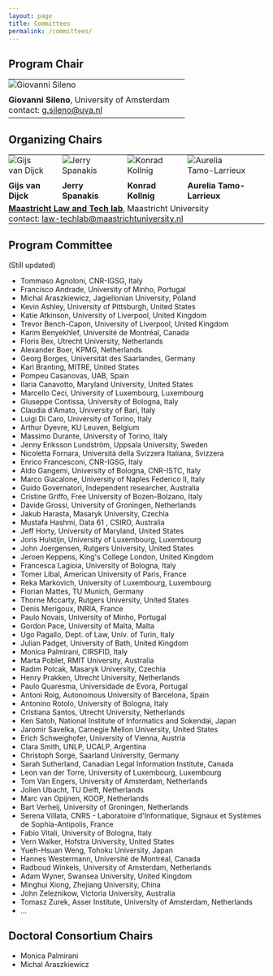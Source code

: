 ```yaml
---
layout: page
title: Committees
permalink: /committees/
---
```


## Program Chair 

<table>
<tr style="background-color: transparent;">
  <td style="border-color: transparent; padding: 0px 30px 10px 0px;">
    <img alt="Giovanni Sileno" src="https://jurix23.maastrichtlawtech.eu/assets/giovanni.jpg" style="max-height: 170px;" />
  </td>
</tr>
<tr style="background-color: transparent;">
  <td style="vertical-align: top; border-color: transparent; padding: 0px 30px 0px 0px;">
    <strong>Giovanni Sileno</strong>, University of Amsterdam 
  </td>
</tr>
<tr style="background-color: transparent;">
  <td style="border-color: transparent; padding: 0px 30px 5px 0px;">
    contact: <a href="mailto:g.sileno@uva.nl">g.sileno@uva.nl</a>
  </td>
</tr>
</table>

## Organizing Chairs 

<table>
<tr style="background-color: transparent;">
  <td style="vertical-align: bottom; border-color: transparent; padding: 0px 30px 10px 0px;"> 
    <img alt="Gijs van Dijck" src="https://jurix23.maastrichtlawtech.eu/assets/gijs.jpg" style="max-height: 170px;" /> 
  </td>
  <td style="vertical-align: bottom; border-color: transparent; padding: 0px 30px 10px 0px;">
    <img alt="Jerry Spanakis" src="https://jurix23.maastrichtlawtech.eu/assets/jerry.png" style="max-height: 170px;" /> 
  </td>
  <td style="vertical-align: bottom; border-color: transparent; padding: 0px 30px 10px 0px;"> 
    <img alt="Konrad Kollnig" src="https://jurix23.maastrichtlawtech.eu/assets/konrad.jpg" style="max-height: 170px;" /> 
  </td>
  <td style="vertical-align: bottom; border-color: transparent; padding: 0px 30px 10px 0px;"> 
    <img alt="Aurelia Tamo-Larrieux" src="https://jurix23.maastrichtlawtech.eu/assets/aurelia.jpg" style="max-height: 170px;" /> 
  </td>
</tr>
<tr style="background-color: transparent;">
  <td style="vertical-align: top; border-color: transparent; padding: 0px 30px 5px 0px;"> <strong>Gijs van Dijck</strong> </td>
  <td style="vertical-align: top; border-color: transparent; padding: 0px 30px 5px 0px;"> <strong>Jerry Spanakis</strong> </td>
  <td style="vertical-align: top; border-color: transparent; padding: 0px 30px 5px 0px;"> <strong>Konrad Kollnig</strong> </td>
  <td style="vertical-align: top; border-color: transparent; padding: 0px 30px 5px 0px;"> <strong>Aurelia Tamo-Larrieux</strong> </td>
</tr>
<tr style="background-color: transparent;">
  <td colspan="4" style="border-color: transparent; padding: 0px 30px 0px 0px;"><a href="https://www.maastrichtuniversity.nl/about-um/faculties/law/research/law-and-tech-lab"><strong>Maastricht Law and Tech lab</strong></a>, Maastricht University</td>
</tr>
<tr style="background-color: transparent;">
  <td colspan="4" style="border-color: transparent; padding: 0px 30px 0px 0px;">contact: <a href="mailto:law-techlab@maastrichtuniversity.nl">law-techlab@maastrichtuniversity.nl</a></td>
</tr>
</table>

## Program Committee 

(Still updated)

- Tommaso Agnoloni, CNR-IGSG, Italy
- Francisco Andrade, University of Minho, Portugal
- Michal Araszkiewicz, Jagiellonian University, Poland
- Kevin Ashley, University of Pittsburgh, United States
- Katie Atkinson, University of Liverpool, United Kingdom
- Trevor Bench-Capon, University of Liverpool, United Kingdom
- Karim Benyekhlef, Université de Montréal, Canada
- Floris Bex, Utrecht University, Netherlands
- Alexander Boer, KPMG, Netherlands
- Georg Borges, Universität des Saarlandes, Germany
- Karl Branting, MITRE, United States
- Pompeu Casanovas, UAB, Spain
- Ilaria Canavotto, Maryland University, United States
- Marcello Ceci, University of Luxembourg, Luxembourg
- Giuseppe Contissa, University of Bologna, Italy
- Claudia d'Amato, University of Bari, Italy
- Luigi Di Caro, University of Torino, Italy
- Arthur Dyevre, KU Leuven, Belgium
- Massimo Durante, University of Torino, Italy
- Jenny Eriksson Lundström, Uppsala University, Sweden
- Nicoletta Fornara, Università della Svizzera Italiana, Svizzera
- Enrico Francesconi, CNR-IGSG, Italy
- Aldo Gangemi, University of Bologna, CNR-ISTC, Italy
- Marco Giacalone, University of Naples Federico II, Italy
- Guido Governatori, Independent researcher, Australia
- Cristine Griffo, Free University of Bozen-Bolzano, Italy
- Davide Grossi, University of Groningen, Netherlands
- Jakub Harasta, Masaryk University, Czechia
- Mustafa Hashmi, Data 61 , CSIRO, Australia
- Jeff Horty, University of Maryland, United States
- Joris Hulstijn, University of Luxembourg, Luxembourg
- John Joergensen, Rutgers University, United States
- Jeroen Keppens, King's College London, United Kingdom
- Francesca Lagioia, University of Bologna, Italy
- Tomer Libal, American University of Paris, France
- Reka Markovich, University of Luxembourg, Luxembourg
- Florian Mattes, TU Munich, Germany
- Thorne Mccarty, Rutgers University, United States
- Denis Merigoux, INRIA, France
- Paulo Novais, University of Minho, Portugal
- Gordon Pace, University of Malta, Malta
- Ugo Pagallo, Dept. of Law, Univ. of Turin, Italy
- Julian Padget, University of Bath, United Kingdom
- Monica Palmirani, CIRSFID, Italy
- Marta Poblet, RMIT University, Australia
- Radim Polcak, Masaryk University, Czechia
- Henry Prakken, Utrecht University, Netherlands
- Paulo Quaresma, Universidade de Evora, Portugal
- Antoni Roig, Autonomous University of Barcelona, Spain
- Antonino Rotolo, University of Bologna, Italy
- Cristiana Santos, Utrecht University, Netherlands
- Ken Satoh, National Institute of Informatics and Sokendai, Japan
- Jaromir Savelka, Carnegie Mellon University, United States
- Erich Schweighofer, University of Vienna, Austria
- Clara Smith, UNLP, UCALP, Argentina
- Christoph Sorge, Saarland University, Germany
- Sarah Sutherland, Canadian Legal Information Institute, Canada
- Leon van der Torre, University of Luxembourg, Luxembourg
- Tom Van Engers, University of Amsterdam, Netherlands
- Jolien Ubacht, TU Delft, Netherlands
- Marc van Opijnen, KOOP, Netherlands
- Bart Verheij, University of Groningen, Netherlands
- Serena Villata, CNRS - Laboratoire d'Informatique, Signaux et Systèmes de Sophia-Antipolis, France
- Fabio Vitali, University of Bologna, Italy
- Vern Walker, Hofstra University, United States
- Yueh-Hsuan Weng, Tohoku University, Japan
- Hannes Westermann, Université de Montréal, Canada
- Radboud Winkels, University of Amsterdam, Netherlands
- Adam Wyner, Swansea University, United Kingdom
- Minghui Xiong, Zhejiang University, China
- John Zeleznikow, Victoria University, Australia
- Tomasz Zurek, Asser Institute, University of Amsterdam, Netherlands
- ...

## Doctoral Consortium Chairs 

- Monica Palmirani
- Michal Araszkiewicz


